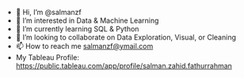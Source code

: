 - 👋 Hi, I’m @salmanzf
- 👀 I’m interested in Data & Machine Learning
- 🌱 I’m currently learning SQL & Python
- 💞️ I’m looking to collaborate on Data Exploration, Visual, or Cleaning
- 📫 How to reach me salmanzf@ymail.com
- My Tableau Profile: https://public.tableau.com/app/profile/salman.zahid.fathurrahman

<!---
salmanzf/salmanzf is a ✨ special ✨ repository because its `README.md` (this file) appears on your GitHub profile.
You can click the Preview link to take a look at your changes.
--->
